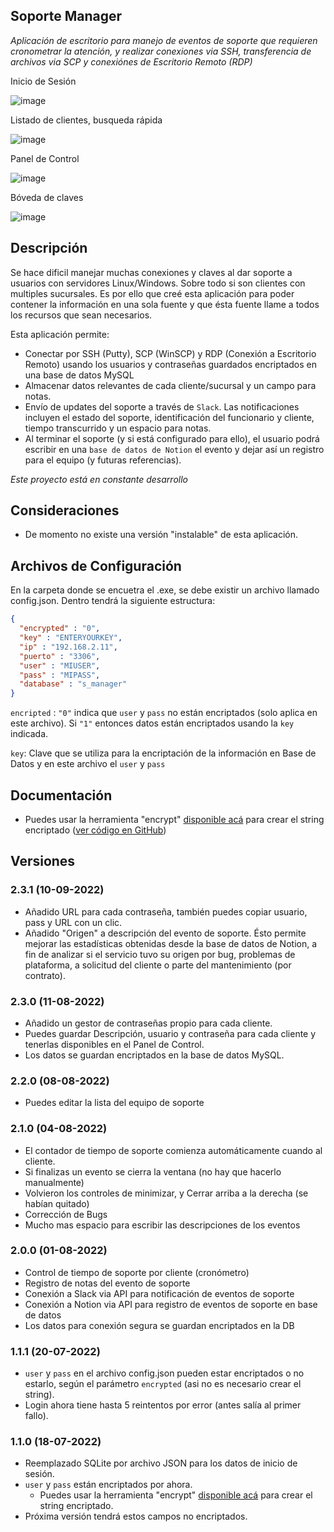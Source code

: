 ## Soporte Manager
*Aplicación de escritorio para manejo de eventos de soporte que requieren cronometrar la atención, y realizar conexiones via SSH, transferencia de archivos via SCP y conexiónes de Escritorio Remoto (RDP)*

Inicio de Sesión

![image](https://user-images.githubusercontent.com/85537653/184450629-f51d652c-57bf-4d82-b761-c12586bad61c.png)

Listado de clientes, busqueda rápida

![image](https://user-images.githubusercontent.com/85537653/184450681-82d5998d-5273-44a8-9d2d-49ee708a85d2.png)

Panel de Control

![image](https://user-images.githubusercontent.com/85537653/184450717-84ce4d78-8b0a-4db5-8e7c-7ae495859a1e.png)

Bóveda de claves

![image](https://user-images.githubusercontent.com/85537653/184451558-67b54886-bd70-4607-9637-fa6922909c47.png)

## Descripción
Se hace dificil manejar muchas conexiones y claves al dar soporte a usuarios con servidores Linux/Windows. Sobre todo si son clientes con multiples sucursales.
Es por ello que creé esta aplicación para poder contener la información en una sola fuente y que ésta fuente llame a todos los recursos que sean necesarios.

Esta aplicación permite:

- Conectar por SSH (Putty), SCP (WinSCP) y RDP (Conexión a Escritorio Remoto) usando los usuarios y contraseñas guardados encriptados en una base de datos MySQL
- Almacenar datos relevantes de cada cliente/sucursal y un campo para notas.
- Envío de updates del soporte a través de `Slack`. Las notificaciones incluyen el estado del soporte, identificación del funcionario y cliente, tiempo transcurrido y un espacio para notas.
- Al terminar el soporte (y si está configurado para ello), el usuario podrá escribir en una `base de datos de Notion` el evento y dejar así un registro para el equipo (y futuras referencias).

_Este proyecto está en constante desarrollo_


## Consideraciones
- De momento no existe una versión "instalable" de esta aplicación.

## Archivos de Configuración
En la carpeta donde se encuetra el .exe, se debe existir un archivo llamado config.json. Dentro tendrá la siguiente estructura:
```json
{
  "encrypted" : "0",
  "key" : "ENTERYOURKEY",
  "ip" : "192.168.2.11",
  "puerto" : "3306",
  "user" : "MIUSER",
  "pass" : "MIPASS",
  "database" : "s_manager"
}
```
`encripted` : `"0"` indica que `user` y `pass` no están encriptados (solo aplica en este archivo). Si `"1"` entonces datos están encriptados usando la `key` indicada.

`key`: Clave que se utiliza para la encriptación de la información en Base de Datos y en este archivo el `user` y `pass`

## Documentación
- Puedes usar la herramienta "encrypt" [disponible acá](https://github.com/EricConchaParra/encrypt/releases/download/Stable/Encriptador.exe) para crear el string encriptado ([ver código en GitHub](https://github.com/EricConchaParra/encrypt))

## Versiones
### 2.3.1 (10-09-2022)
- Añadido URL para cada contraseña, también puedes copiar usuario, pass y URL con un clic.
- Añadido "Origen" a descripción del evento de soporte. Ésto permite mejorar las estadísticas obtenidas desde la base de datos de Notion, a fin de analizar si el servicio tuvo su origen por bug, problemas de plataforma, a solicitud del cliente o parte del mantenimiento (por contrato).

### 2.3.0 (11-08-2022)
- Añadido un gestor de contraseñas propio para cada cliente.
- Puedes guardar Descripción, usuario y contraseña para cada cliente y tenerlas disponibles
en el Panel de Control. 
- Los datos se guardan encriptados en la base de datos MySQL.

### 2.2.0 (08-08-2022)
- Puedes editar la lista del equipo de soporte

### 2.1.0 (04-08-2022)
- El contador de tiempo de soporte comienza automáticamente cuando al cliente.
- Si finalizas un evento se cierra la ventana (no hay que hacerlo manualmente)
- Volvieron los controles de minimizar, y Cerrar arriba a la derecha (se habían quitado)
- Corrección de Bugs
- Mucho mas espacio para escribir las descripciones de los eventos

### 2.0.0 (01-08-2022)
- Control de tiempo de soporte por cliente (cronómetro)
- Registro de notas del evento de soporte
- Conexión a Slack via API para notificación de eventos de soporte
- Conexión a Notion via API para registro de eventos de soporte en base de datos
- Los datos para conexión segura se guardan encriptados en la DB
### 1.1.1 (20-07-2022)
- `user` y `pass` en el archivo config.json pueden estar encriptados o no estarlo, según el parámetro `encrypted` (asi no es necesario crear el string).
- Login ahora tiene hasta 5 reintentos por error (antes salía al primer fallo).
### 1.1.0 (18-07-2022)
- Reemplazado SQLite por archivo JSON para los datos de inicio de sesión.
- `user` y `pass` están encriptados por ahora.
    - Puedes usar la herramienta "encrypt" [disponible acá](https://github.com/EricConchaParra/encrypt/releases/download/Stable/Encriptador.exe) para crear el string encriptado.
- Próxima versión tendrá estos campos no encriptados.

